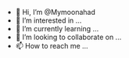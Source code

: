 - 👋 Hi, I’m @Mymoonahad
- 👀 I’m interested in ...
- 🌱 I’m currently learning ...
- 💞️ I’m looking to collaborate on ...
- 📫 How to reach me ...

<!---
Mymoonahad/Mymoonahad is a ✨ special ✨ repository because its `README.md` (this file) appears on your GitHub profile.
You can click the Preview link to take a look at your changes.
--->
